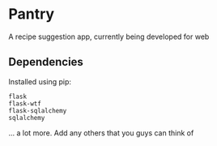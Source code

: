Pantry
======
A recipe suggestion app, currently being developed for web 



Dependencies
-----------

Installed using pip: 

```
flask
flask-wtf
flask-sqlalchemy
sqlalchemy
```

... a lot more. Add any others that you guys can think of
